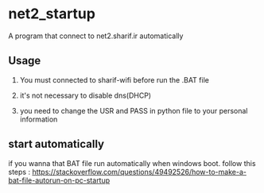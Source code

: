 # net2_startup
A program that connect to net2.sharif.ir automatically 

## Usage

1. You must connected to sharif-wifi before run the .BAT file

2. it's not necessary to disable dns(DHCP)

3. you need to change the USR and PASS in python file to your personal information 
## start automatically
if you wanna that BAT file run automatically when windows boot. follow this steps : https://stackoverflow.com/questions/49492526/how-to-make-a-bat-file-autorun-on-pc-startup 
